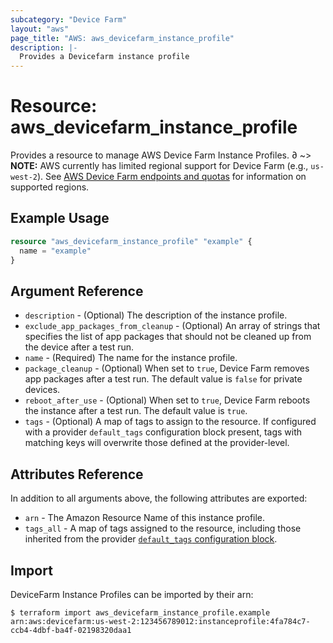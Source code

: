 ```yaml
---
subcategory: "Device Farm"
layout: "aws"
page_title: "AWS: aws_devicefarm_instance_profile"
description: |-
  Provides a Devicefarm instance profile
---
```


# Resource: aws_devicefarm_instance_profile

Provides a resource to manage AWS Device Farm Instance Profiles.
∂
~> **NOTE:** AWS currently has limited regional support for Device Farm (e.g., `us-west-2`). See [AWS Device Farm endpoints and quotas](https://docs.aws.amazon.com/general/latest/gr/devicefarm.html) for information on supported regions.

## Example Usage


```terraform
resource "aws_devicefarm_instance_profile" "example" {
  name = "example"
}
```

## Argument Reference

* `description` - (Optional) The description of the instance profile.
* `exclude_app_packages_from_cleanup` - (Optional) An array of strings that specifies the list of app packages that should not be cleaned up from the device after a test run.
* `name` - (Required) The name for the instance profile.
* `package_cleanup` - (Optional) When set to `true`, Device Farm removes app packages after a test run. The default value is `false` for private devices.
* `reboot_after_use` - (Optional) When set to `true`, Device Farm reboots the instance after a test run. The default value is `true`.
* `tags` - (Optional) A map of tags to assign to the resource. If configured with a provider `default_tags` configuration block present, tags with matching keys will overwrite those defined at the provider-level.

## Attributes Reference

In addition to all arguments above, the following attributes are exported:

* `arn` - The Amazon Resource Name of this instance profile.
* `tags_all` - A map of tags assigned to the resource, including those inherited from the provider [`default_tags` configuration block](https://registry.terraform.io/providers/hashicorp/aws/latest/docs#default_tags-configuration-block).

## Import

DeviceFarm Instance Profiles can be imported by their arn:

```
$ terraform import aws_devicefarm_instance_profile.example arn:aws:devicefarm:us-west-2:123456789012:instanceprofile:4fa784c7-ccb4-4dbf-ba4f-02198320daa1
```
